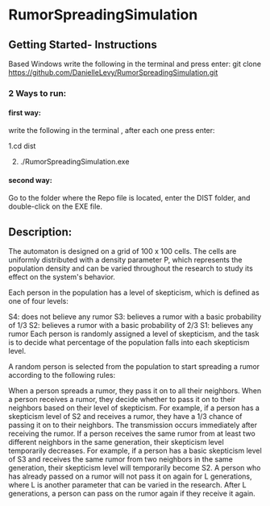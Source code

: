 # RumorSpreadingSimulation

## Getting Started- Instructions
Based Windows
write the following in the terminal and press enter:
git clone https://github.com/DanielleLevy/RumorSpreadingSimulation.git
### 2 Ways to run:
#### first way:

write the following in the terminal , after each one press enter:

1.cd dist

2. ./RumorSpreadingSimulation.exe


#### second way:

Go to the folder where the Repo file is located, enter the DIST folder, and double-click on the EXE file.

## Description:
The automaton is designed on a grid of 100 x 100 cells. The cells are uniformly distributed with a density parameter P, which represents the population density and can be varied throughout the research to study its effect on the system's behavior.

Each person in the population has a level of skepticism, which is defined as one of four levels:

S4: does not believe any rumor
S3: believes a rumor with a basic probability of 1/3
S2: believes a rumor with a basic probability of 2/3
S1: believes any rumor
Each person is randomly assigned a level of skepticism, and the task is to decide what percentage of the population falls into each skepticism level.

A random person is selected from the population to start spreading a rumor according to the following rules:

When a person spreads a rumor, they pass it on to all their neighbors.
When a person receives a rumor, they decide whether to pass it on to their neighbors based on their level of skepticism. For example, if a person has a skepticism level of S2 and receives a rumor, they have a 1/3 chance of passing it on to their neighbors. The transmission occurs immediately after receiving the rumor.
If a person receives the same rumor from at least two different neighbors in the same generation, their skepticism level temporarily decreases. For example, if a person has a basic skepticism level of S3 and receives the same rumor from two neighbors in the same generation, their skepticism level will temporarily become S2.
A person who has already passed on a rumor will not pass it on again for L generations, where L is another parameter that can be varied in the research.
After L generations, a person can pass on the rumor again if they receive it again.

